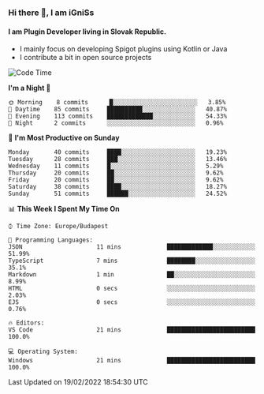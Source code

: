 ### Hi there 👋, I am iGniSs

#### I am Plugin Developer living in Slovak Republic.
- I mainly focus on developing Spigot plugins using Kotlin or Java
- I contribute a bit in open source projects

<!--START_SECTION:waka-->
![Code Time](http://img.shields.io/badge/Code%20Time-778%20hrs%208%20mins-blue)

**I'm a Night 🦉** 

```text
🌞 Morning    8 commits      █░░░░░░░░░░░░░░░░░░░░░░░░   3.85% 
🌆 Daytime    85 commits     ██████████░░░░░░░░░░░░░░░   40.87% 
🌃 Evening    113 commits    █████████████░░░░░░░░░░░░   54.33% 
🌙 Night      2 commits      ░░░░░░░░░░░░░░░░░░░░░░░░░   0.96%

```
📅 **I'm Most Productive on Sunday** 

```text
Monday       40 commits     ████░░░░░░░░░░░░░░░░░░░░░   19.23% 
Tuesday      28 commits     ███░░░░░░░░░░░░░░░░░░░░░░   13.46% 
Wednesday    11 commits     █░░░░░░░░░░░░░░░░░░░░░░░░   5.29% 
Thursday     20 commits     ██░░░░░░░░░░░░░░░░░░░░░░░   9.62% 
Friday       20 commits     ██░░░░░░░░░░░░░░░░░░░░░░░   9.62% 
Saturday     38 commits     ████░░░░░░░░░░░░░░░░░░░░░   18.27% 
Sunday       51 commits     ██████░░░░░░░░░░░░░░░░░░░   24.52%

```


📊 **This Week I Spent My Time On** 

```text
⌚︎ Time Zone: Europe/Budapest

💬 Programming Languages: 
JSON                     11 mins             █████████████░░░░░░░░░░░░   51.99% 
TypeScript               7 mins              ████████░░░░░░░░░░░░░░░░░   35.1% 
Markdown                 1 min               ██░░░░░░░░░░░░░░░░░░░░░░░   8.99% 
HTML                     0 secs              ░░░░░░░░░░░░░░░░░░░░░░░░░   2.03% 
EJS                      0 secs              ░░░░░░░░░░░░░░░░░░░░░░░░░   0.76%

🔥 Editors: 
VS Code                  21 mins             █████████████████████████   100.0%

💻 Operating System: 
Windows                  21 mins             █████████████████████████   100.0%

```


 Last Updated on 19/02/2022 18:54:30 UTC
<!--END_SECTION:waka-->